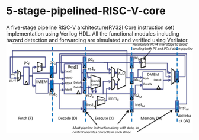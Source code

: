 # 5-stage-pipelined-RISC-V-core
 
A five-stage pipeline RISC-V architecture(RV32I Core instruction set) implementation using Verilog HDL. All the functional modules including hazard detection and forwarding are simulated and verified using Verilator.
![1715646665072](image/README/1715646665072.png)

